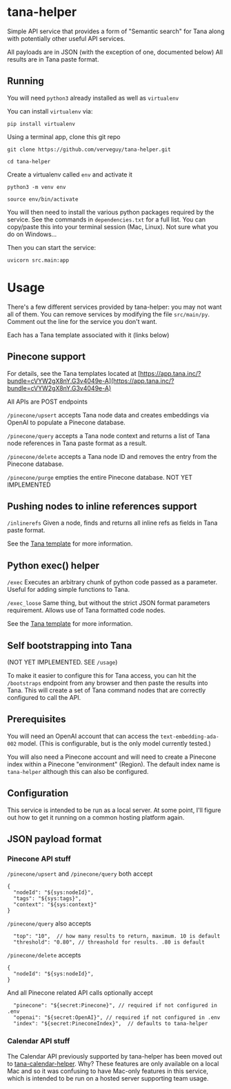 # tana-helper
Simple API service that provides a form of "Semantic search" for Tana along with potentially other useful API services.

All payloads are in JSON (with the exception of one, documented below)
All results are in Tana paste format.

## Running
You will need `python3` already installed as well as `virtualenv`

You can install `virtualenv` via:

`pip install virtualenv`

Using a terminal app, clone this git repo

`git clone https://github.com/verveguy/tana-helper.git`

`cd tana-helper`

Create a virtualenv called `env` and activate it

`python3 -m venv env` 

`source env/bin/activate`

You will then need to install the various python packages required by the service.
See the commands in `dependencies.txt` for a full list. You can copy/paste this into your terminal session (Mac, Linux). Not sure what you do on Windows...

Then you can start the service:

`uvicorn src.main:app`

# Usage

There's a few different services provided by tana-helper: you may not want all of them.
You can remove services by modifying the file `src/main/py`. Comment out the line for the service you don't want.

Each has a Tana template associated with it (links below)

## Pinecone support

For details, see the Tana templates located at [https://app.tana.inc/?bundle=cVYW2gX8nY.G3v4049e-A](https://app.tana.inc/?bundle=cVYW2gX8nY.G3v4049e-A)

All APIs are POST endpoints

`/pinecone/upsert` accepts Tana node data and creates
embeddings via OpenAI to populate a Pinecone database.

`/pinecone/query` accepts a Tana node context and returns a list of 
Tana node references in Tana paste format as a result.

`/pinecone/delete` accepts a Tana node ID and removes the entry from the
Pinecone database.

`/pinecone/purge` empties the entire Pinecone database. NOT YET IMPLEMENTED

## Pushing nodes to inline references support

`/inlinerefs` Given a node, finds and returns all inline refs as fields in Tana paste format.

See the [Tana template](https://app.tana.inc/?bundle=cVYW2gX8nY.Eb8g90_U2G) for more information.

## Python exec() helper

`/exec` Executes an arbitrary chunk of python code passed as a parameter. Useful for adding simple functions to Tana.

`/exec_loose` Same thing, but without the strict JSON format parameters requirement. Allows use of Tana formatted code nodes.

See the [Tana template](https://app.tana.inc/?bundle=cVYW2gX8nY.l7dQ2eDwJK) for more information.

## Self bootstrapping into Tana

(NOT YET IMPLEMENTED. SEE `/usage`)

To make it easier to configure this for Tana access, you can hit the `/bootstraps` endpoint from any browser and then paste the results into Tana. This will create a set of Tana command nodes that are correctly configured to call the API.


## Prerequisites
You will need an OpenAI account that can access the `text-embedding-ada-002` model. (This is configurable, but is the only model currently tested.)

You will also need a Pinecone account and will need to create a Pinecone index within a Pinecone "environment" (Region). The default index name is `tana-helper` although this can also be configured.

## Configuration
This service is intended to be run as a local server. At some point, I'll figure out how to get it running on a common hosting platform again.

## JSON payload format

### Pinecone API stuff

`/pinecone/upsert` and `/pinecone/query` both accept
``` 
{ 
  "nodeId": "${sys:nodeId}",  
  "tags": "${sys:tags}", 
  "context": "${sys:context}" 
}
```

`/pinecone/query` also accepts
```
  "top": "10",  // how many results to return, maximum. 10 is default
  "threshold": "0.80", // threashold for results. .80 is default
```

`/pinecone/delete` accepts
``` 
{ 
  "nodeId": "${sys:nodeId}",  
}
```

And all Pinecone related API calls optionally accept
```
  "pinecone": "${secret:Pinecone}", // required if not configured in .env
  "openai": "${secret:OpenAI}", // required if not configured in .env
  "index": "${secret:PineconeIndex}",  // defaults to tana-helper
```

### Calendar API stuff
The Calendar API previously supported by tana-helper has been moved out to [tana-calendar-helper](https://github.com/verveguy/tana-calendar-helper).
Why? These features are only available on a local Mac and so it was confusing to have Mac-only features in this service, which is intended to be run on a hosted server supporting team usage.
